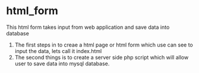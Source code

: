 # html_form
This html form takes input from web application and save data into database

1. The first steps in to creae a html page or html form which use can see to input the data, lets call it index.html
2. The second things is to create a server side php script which will allow user to save data into mysql database.


